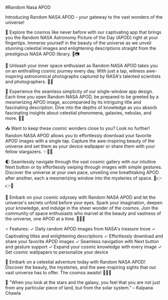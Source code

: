 #Random Nasa APOD

Introducing Random NASA APOD - your gateway to the vast wonders of the universe!


🌟 Explore the cosmos like never before with our captivating app that brings you the Random NASA Astronomy Picture of the Day (APOD) right at your fingertips. Immerse yourself in the beauty of the universe as we unveil stunning celestial images and enlightening descriptions straight from the prestigious NASA APOD library. 🌌📷

🔭 Unleash your inner space enthusiast as Random NASA APOD takes you on an enthralling cosmic journey every day. With just a tap, witness awe-inspiring astronomical photographs captured by NASA's talented scientists and photographers. 📸💫

🌠 Experience the seamless simplicity of our single-window app design. Each time you open Random NASA APOD, be prepared to be greeted by a mesmerizing APOD image, accompanied by its intriguing title and fascinating description. Dive into the depths of knowledge as you absorb fascinating insights about celestial phenomena, galaxies, nebulas, and more. 📖🌟

📥 Want to keep these cosmic wonders close to you? Look no further! Random NASA APOD allows you to effortlessly download your favorite APOD images with a single tap. Capture the awe-inspiring beauty of the universe and set them as your device wallpaper or share them with your fellow stargazers. ✨📲💙

🌓 Seamlessly navigate through the vast cosmic gallery with our intuitive Next button or by effortlessly swiping through images with simple gestures. Discover the universe at your own pace, unveiling one breathtaking APOD after another, each a mesmerizing window into the mysteries of space. 🌌👉👉🌠

🚀 Embark on your cosmic odyssey with Random NASA APOD and let the universe's secrets unfold before your eyes. Spark your imagination, deepen your knowledge, and indulge in the sheer wonder of the cosmos. Join the community of space enthusiasts who marvel at the beauty and vastness of the universe, one APOD at a time. 🌟🔭✨

⭐ Features:
✓ Daily random APOD images from NASA's treasure trove
✓ Captivating titles and enlightening descriptions
✓ Effortlessly download and share your favorite APOD images
✓ Seamless navigation with Next button and gesture support
✓ Expand your cosmic knowledge with every image
✓ Set cosmic wallpapers to personalize your device

🌌 Embark on a celestial adventure today with Random NASA APOD! Discover the beauty, the mysteries, and the awe-inspiring sights that our vast universe has to offer. The cosmos awaits! 🌠🚀🌌

🔭 "When you look at the stars and the galaxy, you feel that you are not just from any particular piece of land, but from the solar system." – Kalpana Chawla

